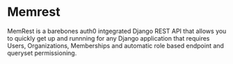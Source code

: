 # Memrest
MemRest is a barebones auth0 intgegrated Django REST API that allows you to quickly get up and runnning for any Django application that requires Users, Organizations, Memberships and automatic role based endpoint and queryset permissioning. 
